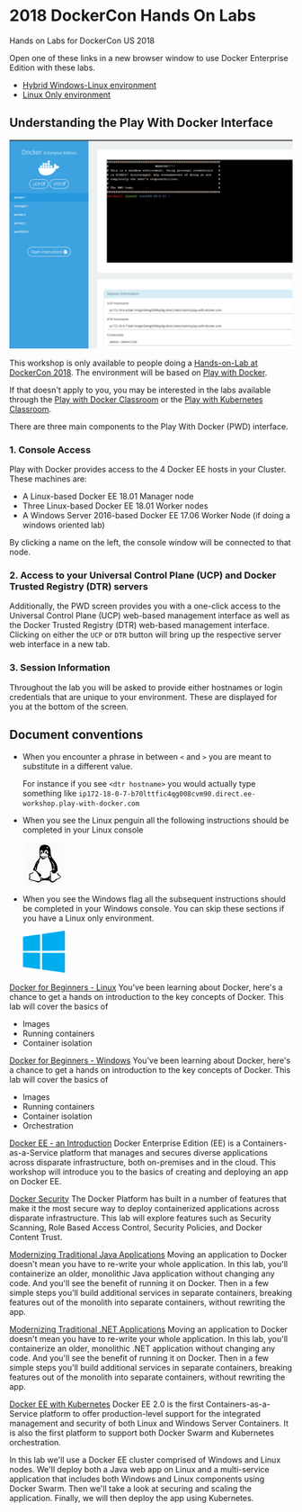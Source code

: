 # 2018 DockerCon Hands On Labs
Hands on Labs for DockerCon US 2018

Open one of these links in a new browser window to use Docker Enterprise Edition with these labs.

- [Hybrid Windows-Linux environment](https://dockr.ly/hol18-hybrid)
- [Linux Only environment](https://dockr.ly/hol18-linux)

## Understanding the Play With Docker Interface

![](./images/pwd_screen.png)

This workshop is only available to people doing a [Hands-on-Lab at DockerCon 2018](https://2018.dockercon.com/hands-on-labs/). The environment will be based on [Play with Docker](https://labs.play-with-docker.com/).

If that doesn't apply to you, you may be interested in the labs available through the [Play with Docker Classroom](training.play-with-docker.com) or the [Play with Kubernetes Classroom](https://training.play-with-kubernetes.com/).

There are three main components to the Play With Docker (PWD) interface. 

### 1. Console Access
Play with Docker provides access to the 4 Docker EE hosts in your Cluster. These machines are:

* A Linux-based Docker EE 18.01 Manager node
* Three Linux-based Docker EE 18.01 Worker nodes
* A Windows Server 2016-based Docker EE 17.06 Worker Node (if doing a windows oriented lab)

By clicking a name on the left, the console window will be connected to that node.

### 2. Access to your Universal Control Plane (UCP) and Docker Trusted Registry (DTR) servers

Additionally, the PWD screen provides you with a one-click access to the Universal Control Plane (UCP)
web-based management interface as well as the Docker Trusted Registry (DTR) web-based management interface. Clicking on either the `UCP` or `DTR` button will bring up the respective server web interface in a new tab.

### 3. Session Information

Throughout the lab you will be asked to provide either hostnames or login credentials that are unique to your environment. These are displayed for you at the bottom of the screen.

## Document conventions

- When you encounter a phrase in between `<` and `>`  you are meant to substitute in a different value.

	For instance if you see `<dtr hostname>` you would actually type something like `ip172-18-0-7-b70lttfic4qg008cvm90.direct.ee-workshop.play-with-docker.com`


- When you see the Linux penguin all the following instructions should be completed in your Linux console

	![](./images/linux75.png)

- When you see the Windows flag all the subsequent instructions should be completed in your Windows console. You can skip these sections if you have a Linux only environment.

    ![](./images/windows75.png)

[Docker for Beginners - Linux](/beginner-linux/)
You've been learning about Docker, here's a chance to get a hands on introduction to the key concepts of Docker. This lab will cover the basics of 
* Images
* Running containers
* Container isolation

[Docker for Beginners - Windows](/beginner-win/)
You've been learning about Docker, here's a chance to get a hands on introduction to the key concepts of Docker. This lab will cover the basics of 
* Images
* Running containers
* Container isolation
* Orchestration

[Docker EE - an Introduction](/ee-intro/)
Docker Enterprise Edition (EE) is a Containers-as-a-Service platform that manages and secures diverse applications across disparate infrastructure, both on-premises and in the cloud. This workshop will introduce you to the basics of creating and deploying an app on Docker EE. 

[Docker Security](/security/)
The Docker Platform has built in a number of features that make it the most secure way to deploy containerized applications across disparate infrastructure. This lab will explore features such as Security Scanning, Role Based Access Control, Security Policies, and Docker Content Trust.

[Modernizing Traditional Java Applications](/mta-java/)
Moving an application to Docker doesn't mean you have to re-write your whole application. In this lab, you'll containerize an older, monolithic Java application without changing any code. And you'll see the benefit of running it on Docker. Then in a few simple steps you'll build additional services in separate containers, breaking features out of the monolith into separate containers, without rewriting the app. 

[Modernizing Traditional .NET Applications](/mta-dotnet/)
Moving an application to Docker doesn't mean you have to re-write your whole application. In this lab, you'll containerize an older, monolithic .NET application without changing any code. And you'll see the benefit of running it on Docker. Then in a few simple steps you'll build additional services in separate containers, breaking features out of the monolith into separate containers, without rewriting the app. 

[Docker EE with Kubernetes](https://github.com/dockersamples/ee-workshop)
Docker EE 2.0 is the first Containers-as-a-Service platform to offer production-level support for the integrated management and security of both Linux and Windows Server Containers. It is also the first platform to support both Docker Swarm and Kubernetes orchestration.

In this lab we'll use a Docker EE cluster comprised of Windows and Linux nodes. We'll deploy both a Java web app on Linux and a multi-service application that includes both Windows and Linux components using Docker Swarm. Then we'll take a look at securing and scaling the application. Finally, we will then deploy the app using Kubernetes.
